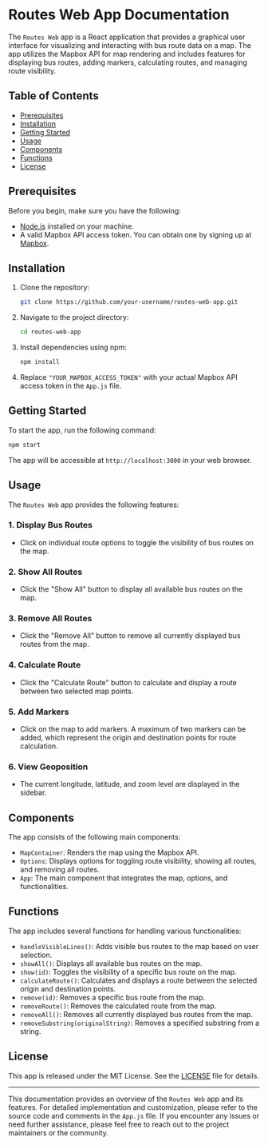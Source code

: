 # Routes Web App Documentation

The `Routes Web` app is a React application that provides a graphical user interface for visualizing and interacting with bus route data on a map. The app utilizes the Mapbox API for map rendering and includes features for displaying bus routes, adding markers, calculating routes, and managing route visibility.

## Table of Contents
- [Prerequisites](#prerequisites)
- [Installation](#installation)
- [Getting Started](#getting-started)
- [Usage](#usage)
- [Components](#components)
- [Functions](#functions)
- [License](#license)

## Prerequisites
Before you begin, make sure you have the following:

- [Node.js](https://nodejs.org/) installed on your machine.
- A valid Mapbox API access token. You can obtain one by signing up at [Mapbox](https://www.mapbox.com/).

## Installation
1. Clone the repository:
   ```sh
   git clone https://github.com/your-username/routes-web-app.git
   ```
2. Navigate to the project directory:
   ```sh
   cd routes-web-app
   ```
3. Install dependencies using npm:
   ```sh
   npm install
   ```
4. Replace `"YOUR_MAPBOX_ACCESS_TOKEN"` with your actual Mapbox API access token in the `App.js` file.

## Getting Started
To start the app, run the following command:
```sh
npm start
```

The app will be accessible at `http://localhost:3000` in your web browser.

## Usage
The `Routes Web` app provides the following features:

### 1. Display Bus Routes
- Click on individual route options to toggle the visibility of bus routes on the map.

### 2. Show All Routes
- Click the "Show All" button to display all available bus routes on the map.

### 3. Remove All Routes
- Click the "Remove All" button to remove all currently displayed bus routes from the map.

### 4. Calculate Route
- Click the "Calculate Route" button to calculate and display a route between two selected map points.

### 5. Add Markers
- Click on the map to add markers. A maximum of two markers can be added, which represent the origin and destination points for route calculation.

### 6. View Geoposition
- The current longitude, latitude, and zoom level are displayed in the sidebar.

## Components
The app consists of the following main components:

- `MapContainer`: Renders the map using the Mapbox API.
- `Options`: Displays options for toggling route visibility, showing all routes, and removing all routes.
- `App`: The main component that integrates the map, options, and functionalities.

## Functions
The app includes several functions for handling various functionalities:

- `handleVisibleLines()`: Adds visible bus routes to the map based on user selection.
- `showAll()`: Displays all available bus routes on the map.
- `show(id)`: Toggles the visibility of a specific bus route on the map.
- `calculateRoute()`: Calculates and displays a route between the selected origin and destination points.
- `remove(id)`: Removes a specific bus route from the map.
- `removeRoute()`: Removes the calculated route from the map.
- `removeAll()`: Removes all currently displayed bus routes from the map.
- `removeSubstring(originalString)`: Removes a specified substring from a string.

## License
This app is released under the MIT License. See the [LICENSE](/LICENSE) file for details.

---

This documentation provides an overview of the `Routes Web` app and its features. For detailed implementation and customization, please refer to the source code and comments in the `App.js` file. If you encounter any issues or need further assistance, please feel free to reach out to the project maintainers or the community.
